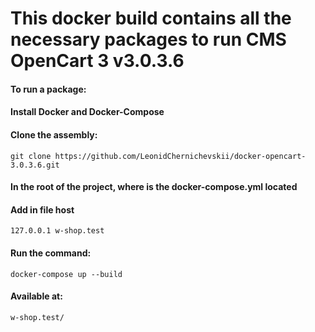   # This docker build contains all the necessary packages to run CMS OpenCart 3 v3.0.3.6

 #### To run a package:
 #### Install Docker and Docker-Compose

 #### Clone the assembly:
    git clone https://github.com/LeonidChernichevskii/docker-opencart-3.0.3.6.git

 #### In the root of the project, where is the docker-compose.yml located

 #### Add in file host
    127.0.0.1 w-shop.test


 #### Run the command:
    docker-compose up --build

 #### Available at:
    w-shop.test/

